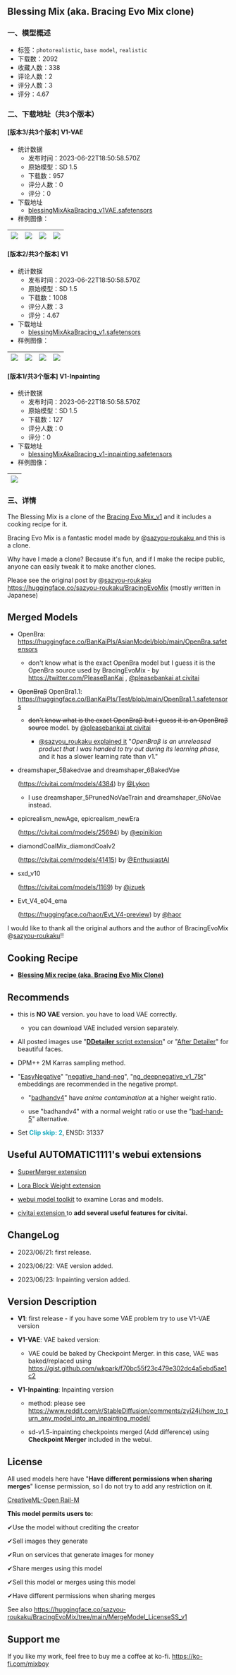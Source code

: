 ## Blessing Mix (aka. Bracing Evo Mix clone)
### 一、模型概述

- 标签：`photorealistic`, `base model`, `realistic`
- 下载数：2092
- 收藏人数：338
- 评论人数：2
- 评分人数：3
- 评分：4.67

### 二、下载地址（共3个版本）

#### [版本3/共3个版本] V1-VAE

- 统计数据
  - 发布时间：2023-06-22T18:50:58.570Z
  - 原始模型：SD 1.5
  - 下载数：957
  - 评分人数：0
  - 评分：0
- 下载地址
  - [blessingMixAkaBracing_v1VAE.safetensors](https://civitai.com/api/download/models/101605)
- 样例图像：

| <img src="https://image.civitai.com/xG1nkqKTMzGDvpLrqFT7WA/2e7357ba-ee9e-42d5-9f22-6e216d4547d1/width=450/1247579.jpeg" /> | <img src="https://image.civitai.com/xG1nkqKTMzGDvpLrqFT7WA/45c284f3-ace2-4fde-bda3-876368d35b66/width=450/1244833.jpeg" /> | <img src="https://image.civitai.com/xG1nkqKTMzGDvpLrqFT7WA/a4d72922-0ff6-4e00-b8d4-c01f81dc05b0/width=450/1247587.jpeg" /> | <img src="https://image.civitai.com/xG1nkqKTMzGDvpLrqFT7WA/8c8f5d03-0f84-45e3-a6d6-2de8d51f4024/width=450/1247704.jpeg" /> |
| ---- | ---- | ---- | ---- |

#### [版本2/共3个版本] V1

- 统计数据
  - 发布时间：2023-06-22T18:50:58.570Z
  - 原始模型：SD 1.5
  - 下载数：1008
  - 评分人数：3
  - 评分：4.67
- 下载地址
  - [blessingMixAkaBracing_v1.safetensors](https://civitai.com/api/download/models/100468)
- 样例图像：

| <img src="https://image.civitai.com/xG1nkqKTMzGDvpLrqFT7WA/01ffa4c9-f4a3-4d11-97bf-198cff27dd9e/width=450/1223787.jpeg" /> | <img src="https://image.civitai.com/xG1nkqKTMzGDvpLrqFT7WA/7f61aa01-d340-4fa7-8acd-06cbf26145f0/width=450/1223789.jpeg" /> | <img src="https://image.civitai.com/xG1nkqKTMzGDvpLrqFT7WA/5015fa0a-9cf8-41b2-8b4c-4f8e85209095/width=450/1223791.jpeg" /> | <img src="https://image.civitai.com/xG1nkqKTMzGDvpLrqFT7WA/0870173b-681b-4647-a7f8-c94ac751c3a3/width=450/1223792.jpeg" /> |
| ---- | ---- | ---- | ---- |

#### [版本1/共3个版本] V1-Inpainting

- 统计数据
  - 发布时间：2023-06-22T18:50:58.570Z
  - 原始模型：SD 1.5
  - 下载数：127
  - 评分人数：0
  - 评分：0
- 下载地址
  - [blessingMixAkaBracing_v1-inpainting.safetensors](https://civitai.com/api/download/models/101748)
- 样例图像：

| <img src="https://image.civitai.com/xG1nkqKTMzGDvpLrqFT7WA/10d502a5-cdfa-4148-826c-f577b01ce5d8/width=450/1247137.jpeg" /> |
| ---- |


### 三、详情
<p>The Blessing Mix is a clone of the <a target="_blank" rel="ugc" href="https://huggingface.co/sazyou-roukaku">Bracing Evo Mix_v1</a> and it includes a cooking recipe for it.</p><p></p><p>Bracing Evo Mix is a fantastic model made by @<a target="_blank" rel="ugc" href="https://huggingface.co/sazyou-roukaku">sazyou-roukaku </a>and this is a clone.</p><p></p><p>Why have I made a clone? Because it's fun, and if I make the recipe public, anyone can easily tweak it to make another clones.</p><p></p><p>Please see the original post by @<a target="_blank" rel="ugc" href="https://huggingface.co/sazyou-roukaku">sazyou-roukaku </a><a target="_blank" rel="ugc" href="https://huggingface.co/sazyou-roukaku/BracingEvoMix">https://huggingface.co/sazyou-roukaku/BracingEvoMix</a> (mostly written in Japanese)</p><p></p><h2 id="heading-17145">Merged Models</h2><ul><li><p>OpenBra: <a target="_blank" rel="ugc" href="https://huggingface.co/BanKaiPls/AsianModel/blob/main/OpenBra.safetensors">https://huggingface.co/BanKaiPls/AsianModel/blob/main/OpenBra.safetensors</a></p><ul><li><p>don't know what is the exact OpenBra model but I guess it is the OpenBra source used by BracingEvoMix - by <a target="_blank" rel="ugc" href="https://twitter.com/PleaseBanKai">https://twitter.com/PleaseBanKai</a> , <a target="_blank" rel="ugc" href="https://civitai.com/user/pleasebankai">@pleasebankai at civitai</a></p></li></ul></li><li><p><s>OpenBraβ</s> OpenBra1.1: <a target="_blank" rel="ugc" href="https://huggingface.co/BanKaiPls/Test/blob/main/OpenBra1.1.safetensors">https://huggingface.co/BanKaiPls/Test/blob/main/OpenBra1.1.safetensors</a></p><ul><li><p><s>don't know what is the exact OpenBraβ but I guess it is an OpenBraβ source</s> model. by <a target="_blank" rel="ugc" href="https://civitai.com/user/pleasebankai">@pleasebankai at civitai</a></p><ul><li><p><a target="_blank" rel="ugc" href="https://twitter.com/sazyou_roukaku/status/1671288719125671936">@sazyou_roukaku explained it</a> "<em>OpenBraβ is an unreleased product that I was handed to try out during its learning phase,</em> and it has a slower learning rate than v1."</p></li></ul></li></ul></li><li><p>dreamshaper_5Bakedvae and dreamshaper_6BakedVae</p><p>(<a target="_blank" rel="ugc" href="https://civitai.com/models/4384">https://civitai.com/models/4384</a>) by <a target="_blank" rel="ugc" href="https://civitai.com/user/Lykon">@Lykon</a></p><ul><li><p>I use dreamshaper_5PrunedNoVaeTrain and dreamshaper_6NoVae instead.</p></li></ul></li><li><p>epicrealism_newAge, epicrealism_newEra</p><p>(<a target="_blank" rel="ugc" href="https://civitai.com/models/25694">https://civitai.com/models/25694</a>) by <a target="_blank" rel="ugc" href="https://civitai.com/user/epinikion">@epinikion</a></p></li><li><p>diamondCoalMix_diamondCoalv2</p><p>(<a target="_blank" rel="ugc" href="https://civitai.com/models/41415">https://civitai.com/models/41415</a>) by <a target="_blank" rel="ugc" href="https://civitai.com/user/EnthusiastAI">@EnthusiastAI</a></p></li><li><p>sxd_v10</p><p>(<a target="_blank" rel="ugc" href="https://civitai.com/models/1169">https://civitai.com/models/1169</a>) by <a target="_blank" rel="ugc" href="https://civitai.com/user/izuek">@izuek</a></p></li><li><p>Evt_V4_e04_ema</p><p>(<a target="_blank" rel="ugc" href="https://huggingface.co/haor/Evt_V4-preview">https://huggingface.co/haor/Evt_V4-preview</a>) by <a target="_blank" rel="ugc" href="https://huggingface.co/haor/">@haor</a></p></li></ul><p></p><p>I would like to thank all the original authors and the author of BracingEvoMix @<a target="_blank" rel="ugc" href="https://huggingface.co/sazyou-roukaku">sazyou-roukaku</a>!!</p><p></p><h2 id="heading-17146">Cooking Recipe</h2><ul><li><p><a target="_blank" rel="ugc" href="https://civitai.com/articles/645"><strong>Blessing Mix recipe (aka. Bracing Evo Mix Clone)</strong></a></p><p></p></li></ul><h2 id="recommends">Recommends</h2><ul><li><p>this is <strong>NO VAE</strong> version. you have to load VAE correctly.</p><ul><li><p>you can download VAE included version separately.</p></li></ul></li></ul><ul><li><p>All posted images use "<a target="_blank" rel="ugc" href="https://github.com/dustysys/ddetailer"><strong>DDetailer</strong> script extension</a>" or "<a target="_blank" rel="ugc" href="https://github.com/Bing-su/adetailer">After Detailer</a>" for beautiful faces.</p></li><li><p>DPM++ 2M Karras sampling method.</p></li><li><p>"<a target="_blank" rel="ugc" href="https://civitai.com/models/7808/easynegative">EasyNegative</a>" "<a target="_blank" rel="ugc" href="https://civitai.com/models/56519?modelVersionId=60938">negative_hand-neg</a>", "<a target="_blank" rel="ugc" href="https://civitai.com/models/4629/deep-negative-v1x">ng_deepnegative_v1_75t</a>" embeddings are recommended in the negative prompt.</p><ul><li><p>"<a target="_blank" rel="ugc" href="https://civitai.com/models/16993/badhandv4-animeillustdiffusion">badhandv4</a>" have <em>anime contamination</em> at a higher weight ratio.</p></li><li><p>use "badhandv4" with a normal weight ratio or use the "<a target="_blank" rel="ugc" href="https://civitai.com/models/30452/bad-hands">bad-hand-5</a>" alternative.</p></li></ul></li><li><p>Set<span style="color:rgb(21, 170, 191)"> </span><strong><span style="color:rgb(21, 170, 191)">Clip skip: 2</span></strong>, ENSD: 31337</p></li></ul><p></p><h2 id="useful-automatic1111s-webui-extensions">Useful AUTOMATIC1111's webui extensions</h2><ul><li><p><a target="_blank" rel="ugc" href="https://github.com/hako-mikan/sd-webui-supermerger">SuperMerger extension</a></p></li><li><p><a target="_blank" rel="ugc" href="https://github.com/hako-mikan/sd-webui-lora-block-weight">Lora Block Weight extension</a></p></li><li><p><a target="_blank" rel="ugc" href="https://github.com/arenasys/stable-diffusion-webui-model-toolkit">webui model toolkit</a> to examine Loras and models.</p></li><li><p><a target="_blank" rel="ugc" href="https://github.com/civitai/sd_civitai_extension/">civitai extension </a>to <strong>add several useful features for civitai.</strong></p></li></ul><p></p><h2 id="changelog">ChangeLog</h2><ul><li><p>2023/06/21: first release.</p></li><li><p>2023/06/22: VAE version added.</p></li><li><p>2023/06/23: Inpainting version added.</p></li></ul><p></p><h2 id="heading-265">Version Description</h2><ul><li><p><strong>V1</strong>: first release - if you have some VAE problem try to use V1-VAE version</p></li><li><p><strong>V1-VAE</strong>: VAE baked version:</p><ul><li><p>VAE could be baked by Checkpoint Merger. in this case, VAE was baked/replaced using<strong> </strong><a target="_blank" rel="ugc" href="https://gist.github.com/wkpark/f70bc55f23c479e302dc4a5ebd5ae1c2">https://gist.github.com/wkpark/f70bc55f23c479e302dc4a5ebd5ae1c2</a></p></li></ul></li><li><p><strong>V1-Inpainting</strong>: Inpainting version</p><ul><li><p>method: please see <a target="_blank" rel="ugc" href="https://www.reddit.com/r/StableDiffusion/comments/zyi24j/how_to_turn_any_model_into_an_inpainting_model/">https://www.reddit.com/r/StableDiffusion/comments/zyi24j/how_to_turn_any_model_into_an_inpainting_model/</a></p></li><li><p>sd-v1.5-inpainting checkpoints merged (Add difference) using <strong>Checkpoint Merger</strong> included in the webui.</p></li></ul></li></ul><p></p><h2 id="heading-17147">License</h2><p>All used models here have "<strong>Have different permissions when sharing merges</strong>" license permission, so I do not try to add any restriction on it.</p><p></p><p><a target="_blank" rel="ugc" href="https://huggingface.co/spaces/CompVis/stable-diffusion-license">CreativeML-Open Rail-M</a></p><p><strong>This model permits users to:</strong></p><p>✔Use the model without crediting the creator</p><p>✔Sell images they generate</p><p>✔Run on services that generate images for money</p><p>✔Share merges using this model</p><p>✔Sell this model or merges using this model</p><p>✔Have different permissions when sharing merges</p><p></p><p>See also <a target="_blank" rel="ugc" href="https://huggingface.co/sazyou-roukaku/BracingEvoMix/tree/main/MergeModel_LicenseSS_v1">https://huggingface.co/sazyou-roukaku/BracingEvoMix/tree/main/MergeModel_LicenseSS_v1</a></p><p></p><h2 id="heading-3">Support me</h2><p>If you like my work, feel free to buy me a coffee at ko-fi. <a target="_blank" rel="ugc" href="https://ko-fi.com/mixboy">https://ko-fi.com/mixboy</a></p><p></p>